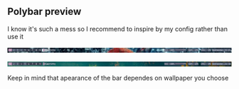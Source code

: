 ## Polybar preview
I know it's such a mess so I recommend to inspire by my config rather than use it

![It could looks like this](polybar1.png)

![Or like this](polybar2.png)

Keep in mind that apearance of the bar dependes on wallpaper you choose
